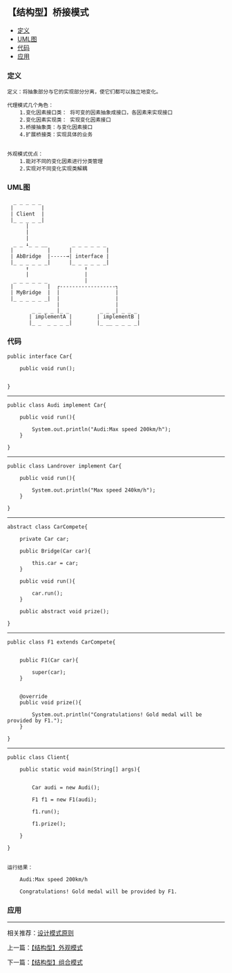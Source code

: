 

## 【结构型】桥接模式

*   [定义](#define)
*   [UML图](#UML)
*   [代码](#code)
*   [应用](#app)




<h3 id="define">定义</h3>

    定义：将抽象部分与它的实现部分分离，使它们都可以独立地变化。
    
    代理模式几个角色：
        1.变化因素接口类： 将可变的因素抽象成接口，各因素来实现接口
        2.变化因素实现类： 实现变化因素接口
        3.桥接抽象类：与变化因素接口
        4.扩展桥接类：实现具体的业务


    外观模式优点：
        1.能对不同的变化因素进行分类管理
        2.实现对不同变化实现类解耦



<h3 id="UML">UML图</h3>


                
                
      _ _ _ _ _ 
     |         |
     | Client  |
     |_ _ _ _ _|
          |
          |
          |
      _ _ ↓_ _ __        _ _ _ _ _ _
     |           |      |           |
     | AbBridge  |-----→| interface |
     |_ _ _ _ _ _|      |_ _ _ _ _ _|
          ↑                  ↑
          |                  |
      _ _ _ _ _ _            |
     |           |  ┌------------------┐
     | MyBridge  |  |                  |
     |_ _ _ _ _ _|  |                  |
                    |                  |
            _ _ _ _ |_ _          _ _ _| _ _ _
           | implementA |        | implementB |
           |_ _  _ _ _ _|        |_ __ _ _ _ _|

<h3 id="code">代码</h3>

    public interface Car{

        public void run();


    }


***

    public class Audi implement Car{

        public void run(){

            System.out.println("Audi:Max speed 200km/h");
        }

    }


***

    public class Landrover implement Car{

        public void run(){

            System.out.println("Max speed 240km/h");
        }

    }

***

    abstract class CarCompete{

        private Car car;

        public Bridge(Car car){

            this.car = car;
        }

        public void run(){

            car.run();
        }

        public abstract void prize();

    }


***


    public class F1 extends CarCompete{


        public F1(Car car){

            super(car);
        }


        @override
        public void prize(){

            System.out.println("Congratulations! Gold medal will be provided by F1.");
        }

    }

***

    public class Client{

        public static void main(String[] args){


            Car audi = new Audi();

            F1 f1 = new F1(audi);

            f1.run();

            f1.prize();

        }

    }


    运行结果：

        Audi:Max speed 200km/h

        Congratulations! Gold medal will be provided by F1.



<h3 id="app">应用</h3>



***

相关推荐：[设计模式原则](./Principle)


上一篇：[【结构型】外观模式](./Facade)

下一篇：[【结构型】组合模式](./Composite)







